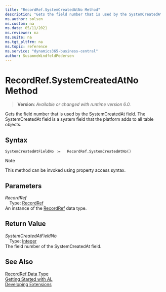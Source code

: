 ```yaml
---
title: "RecordRef.SystemCreatedAtNo Method"
description: "Gets the field number that is used by the SystemCreatedAt field. The SystemCreatedAt field is a system field that the platform adds to all table objects."
ms.author: solsen
ms.custom: na
ms.date: 05/11/2021
ms.reviewer: na
ms.suite: na
ms.tgt_pltfrm: na
ms.topic: reference
ms.service: "dynamics365-business-central"
author: SusanneWindfeldPedersen
---
```

[//]: # (START>DO_NOT_EDIT)
[//]: # (IMPORTANT:Do not edit any of the content between here and the END>DO_NOT_EDIT.)
[//]: # (Any modifications should be made in the .xml files in the ModernDev repo.)
# RecordRef.SystemCreatedAtNo Method
> **Version**: _Available or changed with runtime version 6.0._

Gets the field number that is used by the SystemCreatedAt field. The SystemCreatedAt field is a system field that the platform adds to all table objects.


## Syntax
```
SystemCreatedAtFieldNo :=   RecordRef.SystemCreatedAtNo()
```
> [!NOTE]
> This method can be invoked using property access syntax.

## Parameters
*RecordRef*  
&emsp;Type: [RecordRef](recordref-data-type.md)  
An instance of the [RecordRef](recordref-data-type.md) data type.

## Return Value
*SystemCreatedAtFieldNo*  
&emsp;Type: [Integer](../integer/integer-data-type.md)  
The field number of the SystemCreatedAt field.


[//]: # (IMPORTANT: END>DO_NOT_EDIT)
## See Also
[RecordRef Data Type](recordref-data-type.md)  
[Getting Started with AL](../../devenv-get-started.md)  
[Developing Extensions](../../devenv-dev-overview.md)